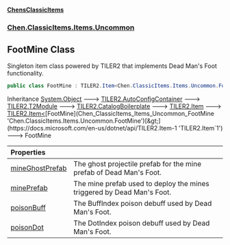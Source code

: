 #### [ChensClassicItems](index 'index')
### [Chen.ClassicItems.Items.Uncommon](Chen_ClassicItems_Items_Uncommon 'Chen.ClassicItems.Items.Uncommon')
## FootMine Class
Singleton item class powered by TILER2 that implements Dead Man's Foot functionality.  
```csharp
public class FootMine : TILER2.Item<Chen.ClassicItems.Items.Uncommon.FootMine>
```

Inheritance [System.Object](https://docs.microsoft.com/en-us/dotnet/api/System.Object 'System.Object') &#129106; [TILER2.AutoConfigContainer](https://docs.microsoft.com/en-us/dotnet/api/TILER2.AutoConfigContainer 'TILER2.AutoConfigContainer') &#129106; [TILER2.T2Module](https://docs.microsoft.com/en-us/dotnet/api/TILER2.T2Module 'TILER2.T2Module') &#129106; [TILER2.CatalogBoilerplate](https://docs.microsoft.com/en-us/dotnet/api/TILER2.CatalogBoilerplate 'TILER2.CatalogBoilerplate') &#129106; [TILER2.Item](https://docs.microsoft.com/en-us/dotnet/api/TILER2.Item 'TILER2.Item') &#129106; [TILER2.Item&lt;](https://docs.microsoft.com/en-us/dotnet/api/TILER2.Item-1 'TILER2.Item`1')[FootMine](Chen_ClassicItems_Items_Uncommon_FootMine 'Chen.ClassicItems.Items.Uncommon.FootMine')[&gt;](https://docs.microsoft.com/en-us/dotnet/api/TILER2.Item-1 'TILER2.Item`1') &#129106; FootMine  

| Properties | |
| :--- | :--- |
| [mineGhostPrefab](Chen_ClassicItems_Items_Uncommon_FootMine_mineGhostPrefab 'Chen.ClassicItems.Items.Uncommon.FootMine.mineGhostPrefab') | The ghost projectile prefab for the mine prefab of Dead Man's Foot.<br/> |
| [minePrefab](Chen_ClassicItems_Items_Uncommon_FootMine_minePrefab 'Chen.ClassicItems.Items.Uncommon.FootMine.minePrefab') | The mine prefab used to deploy the mines triggered by Dead Man's Foot.<br/> |
| [poisonBuff](Chen_ClassicItems_Items_Uncommon_FootMine_poisonBuff 'Chen.ClassicItems.Items.Uncommon.FootMine.poisonBuff') | The BuffIndex poison debuff used by Dead Man's Foot.<br/> |
| [poisonDot](Chen_ClassicItems_Items_Uncommon_FootMine_poisonDot 'Chen.ClassicItems.Items.Uncommon.FootMine.poisonDot') | The DotIndex poison debuff used by Dead Man's Foot.<br/> |
